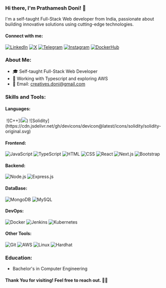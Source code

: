 ### Hi there, I'm Prathamesh Doni! 👋

I'm a self-taught Full-Stack Web developer from India, passionate about building innovative solutions using cutting-edge technologies.

#### Connect with me:
[![LinkedIn](https://img.shields.io/badge/-LinkedIn-blue?style=flat-square&logo=linkedin)](https://www.linkedin.com/in/prathamesh-doni-15aab8209/)
[![X](https://img.shields.io/badge/-Twitter-blue?style=flat-square&logo=X)](https://twitter.com/PrathameshDoni)
[![Telegram](https://img.shields.io/badge/-Telegram-blue?style=flat-square&logo=telegram)](https://t.me/Hacknovas)
[![Instagram](https://img.shields.io/badge/-Instagram-blue?style=flat-square&logo=instagram)](https://www.instagram.com/the_prathamesh_doni/)
[![DockerHub](https://img.shields.io/badge/-Docker-blue?style=flat-square&logo=docker)](https://hub.docker.com/u/prathameshdoni)

### About Me:
- 🎓 Self-taught Full-Stack Web Developer
- 💼 Working with Typescript and exploring AWS
- 📧 Email: creatives.doni@gmail.com

### Skills and Tools:
#### Languages:

<img src="" />
![C++](<img src="https://cdn.jsdelivr.net/gh/devicons/devicon@latest/icons/cplusplus/cplusplus-original.svg" />) 
![Solidity](https://cdn.jsdelivr.net/gh/devicons/devicon@latest/icons/solidity/solidity-original.svg) 

          
#### Frontend:
![JavaScript](https://img.shields.io/badge/-JavaScript-yellow?style=flat-square&logo=javascript)
![TypeScript](https://img.shields.io/badge/-TypeScript-blue?style=flat-square&logo=typescript)
![HTML](https://img.shields.io/badge/-HTML-orange?style=flat-square&logo=html5)
![CSS](https://img.shields.io/badge/-CSS-blue?style=flat-square&logo=css3)
![React](https://img.shields.io/badge/-React-blue?style=flat-square&logo=react)
![Next.js](https://img.shields.io/badge/-Next.js-black?style=flat-square&logo=next.js)
![Bootstrap](https://img.shields.io/badge/-Bootstrap-purple?style=flat-square&logo=bootstrap)

#### Backend:
![Node.js](https://img.shields.io/badge/-Node.js-green?style=flat-square&logo=node.js)
![Express.js](https://img.shields.io/badge/-Express.js-blue?style=flat-square&logo=express)

#### DataBase:
![MongoDB](https://img.shields.io/badge/-MongoDB-green?style=flat-square&logo=mongodb)
![MySQL](https://img.shields.io/badge/-MySQL-blue?style=flat-square&logo=mysql)

#### DevOps:
![Docker](https://img.shields.io/badge/-Docker-blue?style=flat-square&logo=docker)
![Jenkins](https://img.shields.io/badge/-Jenkins-yellow?style=flat-square&logo=jenkins)
![Kubernetes](https://img.shields.io/badge/-Kubernetes-blue?style=flat-square&logo=kubernetes)

#### Other Tools:
![Git](https://img.shields.io/badge/-Git-black?style=flat-square&logo=git)
![AWS](https://img.shields.io/badge/-AWS-orange?style=flat-square&logo=amazon-aws)
![Linux](https://img.shields.io/badge/-Linux-black?style=flat-square&logo=linux)
![Hardhat](https://cdn.jsdelivr.net/gh/devicons/devicon@latest/icons/hardhat/hardhat-original.svg)

          

### Education:
- Bachelor's in Computer Engineering 

#### Thank You for visiting! Feel free to reach out. 🙏🏼
